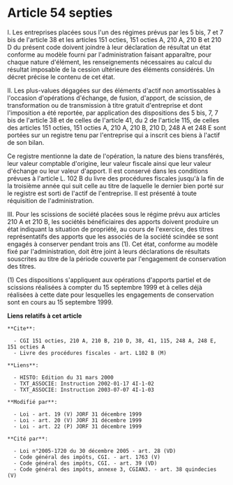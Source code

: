 # Article 54 septies

I. Les entreprises placées sous l'un des régimes prévus par les 5 bis, 7 et 7 bis de l'article 38 et les articles 151 octies,
151 octies A, 210 A, 210 B et 210 D du présent code doivent joindre à leur déclaration de résultat un état conforme au modèle
fourni par l'administration faisant apparaître, pour chaque nature d'élément, les renseignements nécessaires au calcul du
résultat imposable de la cession ultérieure des éléments considérés. Un décret précise le contenu de cet état.

II. Les plus-values dégagées sur des éléments d'actif non amortissables à l'occasion d'opérations d'échange, de fusion,
d'apport, de scission, de transformation ou de transmission à titre gratuit d'entreprise et dont l'imposition a été reportée,
par application des dispositions des 5 bis, 7, 7 bis de l'article 38 et de celles de l'article 41, du 2 de l'article 115, de
celles des articles 151 octies, 151 octies A, 210 A, 210 B, 210 D, 248 A et 248 E sont portées sur un registre tenu par
l'entreprise qui a inscrit ces biens à l'actif de son bilan.

Ce registre mentionne la date de l'opération, la nature des biens transférés, leur valeur comptable d'origine, leur valeur
fiscale ainsi que leur valeur d'échange ou leur valeur d'apport. Il est conservé dans les conditions prévues à l'article L.
102 B du livre des procédures fiscales jusqu'à la fin de la troisième année qui suit celle au titre de laquelle le dernier
bien porté sur le registre est sorti de l'actif de l'entreprise. Il est présenté à toute réquisition de l'administration.

III. Pour les scissions de société placées sous le régime prévu aux articles 210 A et 210 B, les sociétés bénéficiaires des
apports doivent produire un état indiquant la situation de propriété, au cours de l'exercice, des titres représentatifs des
apports que les associés de la société scindée se sont engagés à conserver pendant trois ans (1). Cet état, conforme au
modèle fixé par l'administration, doit être joint à leurs déclarations de résultats souscrites au titre de la période
couverte par l'engagement de conservation des titres.

(1) Ces dispositions s'appliquent aux opérations d'apports partiel et de scissions réalisées à compter du 15 septembre 1999
et à celles déjà réalisées à cette date pour lesquelles les engagements de conservation sont en cours au 15 septembre 1999.

**Liens relatifs à cet article**

	**Cite**:

	  - CGI 151 octies, 210 A, 210 B, 210 D, 38, 41, 115, 248 A, 248 E, 151 octies A
	  - Livre des procédures fiscales - art. L102 B (M)

	**Liens**:

	  - HISTO: Edition du 31 mars 2000
	  - TXT_ASSOCIE: Instruction 2002-01-17 4I-1-02
	  - TXT_ASSOCIE: Instruction 2003-07-07 4I-1-03

	**Modifié par**:

	  - Loi - art. 19 (V) JORF 31 décembre 1999
	  - Loi - art. 20 (V) JORF 31 décembre 1999
	  - Loi - art. 22 (P) JORF 31 décembre 1999

	**Cité par**:

	  - Loi n°2005-1720 du 30 décembre 2005 - art. 28 (VD)
	  - Code général des impôts, CGI. - art. 1763 (V)
	  - Code général des impôts, CGI. - art. 39 (VD)
	  - Code général des impôts, annexe 3, CGIAN3. - art. 38 quindecies (V)
